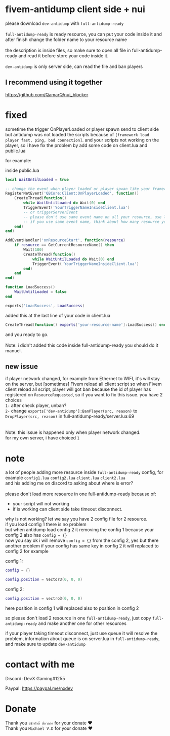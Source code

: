 # fivem-antidump client side + nui


please download ```dev-antidump``` with ```full-antidump-ready```
<br><br>
```full-antidump-ready``` is ready resource, you can put your code inside it and after finish change the folder name to your resource name<br>
<br>
the description is inside files, so make sure to open all file in full-antidump-ready and read it before store your code inside it.<br><br>
```dev-antidump``` is only server side, can read the file and ban players
<br>

## I recommend using it together
https://github.com/QamarQ/nui_blocker

# fixed

sometime the trigger OnPlayerLoaded or player spawn send to client side but antidump was not loaded the scripts because of ```[framework load player fast, ping, bad connection]```. and your scripts not working on the player, so i have fix the problem by add some code on client.lua and public.lua

for example:

inside public.lua
```lua
local WaitUntilLoaded = true

-- change the event when player loaded or player spwan like your framework. i use here QBCore
RegisterNetEvent('QBCore:Client:OnPlayerLoaded', function()
    CreateThread(function()
        while WaitUntilLoaded do Wait(0) end
        TriggerEvent('YourTriggerNameInsideClient.lua')
        -- or triggerServerEvent
        -- please don't use same event name on all your resource, use like: resource-name:client:OnPlayerLoaded
        -- if you use same event name, think about how many resource you have and how manytime it's will send the trigger
    end)
end)

AddEventHandler('onResourceStart', function(resource)
    if resource == GetCurrentResourceName() then
        Wait(100)
        CreateThread(function()
            while WaitUntilLoaded do Wait(0) end
            TriggerEvent('YourTriggerNameInsideClient.lua')
        end)
    end
end)

function LoadSuccess()
    WaitUntilLoaded = false
end

exports('LoadSuccess', LoadSuccess)
```

added this at the last line of your code in client.lua

```lua
CreateThread(function() exports['your-resource-name']:LoadSuccess() end)

```

and you ready to go.
<br><br>
Note: i didn't added this code inside full-antidump-ready you should do it manuel.


## new issue
if player network changed, for example from Ethernet to WIFI, it's will stay on the server, but [sometimes] Fivem reload all client script
so when Fivem client reload all script, player will got ban because the id of player has registered on `ResourceRequested`, so if you want to fix this issue. you have 2 choices <br>
`1-` after check player, unban?<br>
`2-` change `exports['dev-antidump']:BanPlayer(src, reason)` to `DropPlayer(src, reason)` in full-antidump-ready/server.lua:69<br>
<br><br>Note: this issue is happened only when player network changed.<br>
for my own server, i have choiced `1`


# note
a lot of people adding more resource inside `full-antidump-ready` config, for example `config1.lua` `config2.lua` `client.lua` `client2.lua`<br>
and his adding me on discord to asking about where is error?<br><br>
please don't load more resource in one full-antidump-ready because of:

* your script will not working
* if is working can client side take timeout disconnect.

why is not working?
let we say you have 2 config file for 2 resource.<br>
if you load config 1 there is no problem<br>
but when antidump load config 2 it removing the config 1 because your config 2 also has `config = {}`<br>
now you say ok i will remove `config = {}` from the config 2, yes but there another problem if your config has same key in config 2 it will replaced to config 2 for example

config 1:
```lua
config = {}

config.position = Vector3(0, 0, 0)

```

config 2:
```lua
config.position = vectro3(0, 0, 0)

```
here position in config 1 will replaced also to position in config 2<br>


so please don't load 2 resource in one `full-antidump-ready`, just copy `full-antidump-ready` and make another one for other resources

if your player taking timeout disconnect, just use queue it will resolve the problem, information about queue is on server.lua in `full-antidump-ready`, and make sure to update `dev-antidump`

# contact with me

Discord: DevX Gaming#1255

Paypal: https://paypal.me/nxdev

# Donate

Thank you ```วชิรศักดิ์ สีหาภาค``` for your donate ❤️<br>
Thank you ```Michael V.D``` for your donate ❤️
